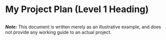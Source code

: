 # My Project Plan (Level 1 Heading)
## 
***Note:*** This document is written merely as an illustrative example, and does not provide any working guide to an actual project.
